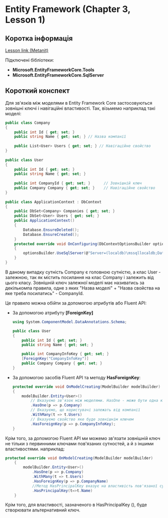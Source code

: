 # Entity Framework (Chapter 3, Lesson 1)

## Коротка інформація
[Lesson link (Metanit)](https://metanit.com/sharp/entityframeworkcore/3.1.php)

Підключені бібліотеки:

* **Microsoft.EntityFrameworkCore.Tools**
* **Microsoft.EntityFrameworkCore.SqlServer**

## Короткий конспект

Для зв'язків між моделями в Entity Framework Core застосовуються зовнішні ключі і навігаційні властивості. Так, візьмемо наприклад такі моделі:
```csharp
public class Company
{
    public int Id { get; set; }
    public string Name { get; set; } // Назва компанії
     
    public List<User> Users { get; set; } // Навігаційне свойство
}
 
public class User
{
    public int Id { get; set; }
    public string Name { get; set; }
 
    public int CompanyId { get; set; }      // Зовнішній ключ
    public Company Company { get; set; }    // Навігаційне свойство
}
 
public class ApplicationContext : DbContext
{
    public DbSet<Company> Companies { get; set; }
    public DbSet<User> Users { get; set; }
    public ApplicationContext()
    {
        Database.EnsureDeleted();
        Database.EnsureCreated();
    }
    protected override void OnConfiguring(DbContextOptionsBuilder optionsBuilder)
    {
        optionsBuilder.UseSqlServer(@"Server=(localdb)\mssqllocaldb;Database=relationsdb;Trusted_Connection=True;");
    }
}
```
В даному випадку сутність Company є головною сутністю, а клас User - залежною, так як містить посилання на клас Company і залежить від цього класу.
Зовнішній ключ залежної моделі має називатись за декількомпа правила, одне з яких "Назва моделі" + "Назва свойства на яке треба посилатись" - CompanyId.

Це правило можна обійти за допомогою атрибутів або Fluent API:
* За допомогою атрибуту **[ForeignKey]**
    ```csharp
    using System.ComponentModel.DataAnnotations.Schema;
 
    public class User
    {
        public int Id { get; set; }
        public string Name { get; set; }
    
        public int CompanyInfoKey { get; set; }
        [ForeignKey("CompanyInfoKey")]
        public Company Company { get; set; }
    }
    ```
* За допомогою засобів Fluent API та методу **HasForeignKey**:
    ```csharp
    protected override void OnModelCreating(ModelBuilder modelBuilder)
    {
        modelBuilder.Entity<User>()
            // Вказуємо зв'язок між моделями. HasOne - може бути одна компанія за якою закріплені багато користувачів
            .HasOne(p => p.Company)
            // Вказуємо, що користувачі залежать від компанії
            .WithMany(t => t.Users)
            // Вказуємо свойство яке буде зовнішнім ключем
            .HasForeignKey(p => p.CompanyInfoKey);
    }
    ```
Крім того, за допомогою Fluent API ми можемо зв'язати зовнішній ключ не тільки з первинними ключами пов'язаних сутностей, а й з іншими властивостями. наприклад:
```csharp
protected override void OnModelCreating(ModelBuilder modelBuilder)
    {
        modelBuilder.Entity<User>()
            .HasOne(p => p.Company)
            .WithMany(t => t.Users)
            .HasForeignKey(p => p.CompanyName)
            //Метод HasPrincipalKey вказує на властивість пов'язаної суті, на яку буде посилатися властивість-зовнішній ключ CompanyName.
            .HasPrincipalKey(t=>t.Name)
    }
```
Крім того, для властивості, зазначеного в HasPrincipalKey (), буде створювати альтернативний ключ.